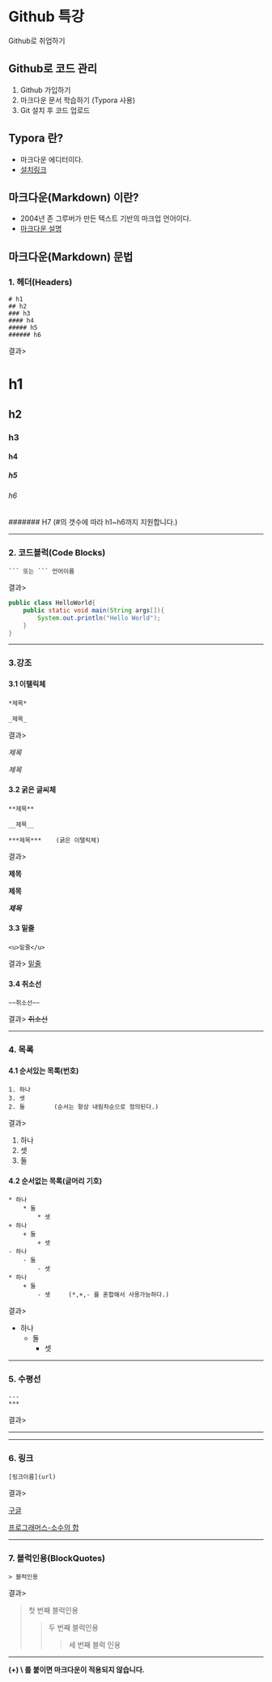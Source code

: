 # Github 특강

Github로 취업하기



## Github로 코드 관리

1. Github 가입하기
2. 마크다운 문서 학습하기 (Typora 사용)
3. Git 설치 후 코드 업로드



## Typora 란?

* 마크다운 에디터이다.
* [설치링크](https://typora.io/)



## 마크다운(Markdown) 이란?

* 2004년 존 그루버가 만든 텍스트 기반의 마크업 언어이다.
* [마크다운 설명](<https://gist.github.com/ihoneymon/652be052a0727ad59601>)



## 마크다운(Markdown) 문법

### 1. 헤더(Headers)

``` 
# h1
## h2
### h3
#### h4
##### h5
###### h6
```

결과>

# h1

## h2

### h3

#### h4

##### h5

###### h6

####### H7 (#의 갯수에 따라 h1~h6까지 지원합니다.)

---

### 2. 코드블럭(Code Blocks)

```
​``` 또는 ``` 언어이름 
```

결과>

```java
public class HelloWorld{
    public static void main(String args[]){
        System.out.println("Hello World");
    }
}
```

---

### 3.강조

#### 3.1 이탤릭체

``` 
*제목*

_제목_

```

결과>

*제목*

_제목_

#### 3.2 굵은 글씨체

``` 
**제목**

__제목__

***제목***	(굵은 이탤릭체)
```

결과> 

**제목**

__제목__

***제목***

#### 3.3 밑줄

```
<u>밑줄</u>
```

결과> <u>밑줄</u>

#### 3.4 취소선

```
~~취소선~~
```

결과> ~~취소선~~

---

### 4. 목록

#### 4.1 순서있는 목록(번호)

```
1. 하나
3. 셋
2. 둘		(순서는 항상 내림차순으로 정의된다.)
```

결과> 

1. 하나
3. 셋
2. 둘   

#### 4.2 순서없는 목록(글머리 기호)

```
* 하나
	* 둘
		* 셋
+ 하나
	+ 둘
		+ 셋
- 하나
	- 둘
		- 셋
* 하나
	+ 둘
		- 셋		(*,+,- 를 혼합해서 사용가능하다.)
```

결과>

* 하나
  * 둘
    * 셋

---

### 5. 수평선

```
---
***
```

결과>

------

---

### 6. 링크

``` 
[링크이름](url)
```

결과>

[구글](www.google.com)

[프로그래머스-소수의 합](<https://programmers.co.kr/learn/courses/30/lessons/14406>)

---

### 7. 블럭인용(BlockQuotes)

```
> 블럭인용
```

결과>

>첫 번째 블럭인용
>
>> 두 번째 블럭인용
>>
>> >세 번째 블럭 인용



---

**(+) \ 를 붙이면 마크다운이 적용되지 않습니다.**



